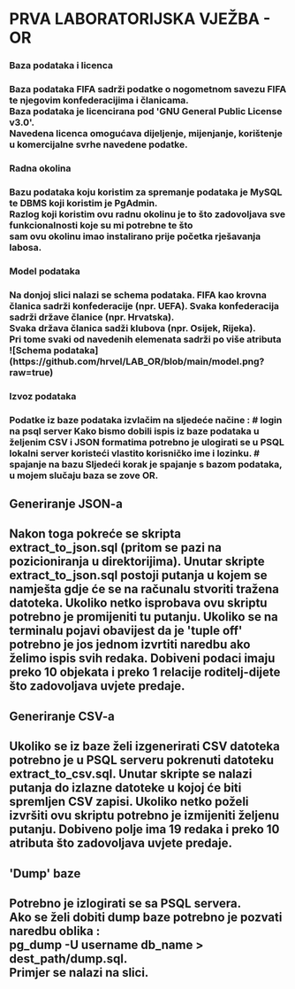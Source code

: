 # PRVA LABORATORIJSKA VJEŽBA - OR

<h3 >  Baza podataka i licenca  </span> <h3>
Baza podataka FIFA sadrži podatke o nogometnom savezu FIFA te njegovim konfederacijima i članicama.<br />
Baza podataka je licencirana pod 'GNU General Public License v3.0'. <br />
Navedena licenca omogućava dijeljenje, mijenjanje, korištenje u komercijalne svrhe navedene podatke.<br />
<h3> Radna okolina <h3>
Bazu podataka koju koristim za spremanje podataka je MySQL te DBMS koji koristim je PgAdmin. <br />
Razlog koji koristim ovu radnu okolinu je to što zadovoljava sve funkcionalnosti koje su mi potrebne te što <br />
sam ovu okolinu imao instalirano prije početka rješavanja labosa.<br />

<h3> Model podataka <h3>
Na donjoj slici nalazi se schema podataka.
FIFA kao krovna članica sadrži konfederacije (npr. UEFA). Svaka konfederacija sadrži države članice (npr. Hrvatska). <br />
Svaka država članica sadži klubova (npr. Osijek, Rijeka). <br />
Pri tome svaki od navedenih elemenata sadrži po više atributa <br />
![Schema podataka](https://github.com/hrvel/LAB_OR/blob/main/model.png?raw=true)

<h3> Izvoz podataka <h3>
Podatke iz baze podataka izvlačim na sljedeće načine :
# login na psql server
Kako bismo dobili ispis iz baze podataka u željenim CSV i JSON formatima potrebno je ulogirati se u PSQL lokalni server koristeći vlastito
korisničko ime i lozinku. 
# spajanje na bazu
Sljedeći korak je spajanje s bazom podataka, u mojem slučaju baza se zove OR.
<h2> Generiranje JSON-a <h2>
Nakon toga pokreće se skripta extract_to_json.sql (pritom se pazi na pozicioniranja u direktorijima).
Unutar skripte extract_to_json.sql postoji putanja u kojem se namješta gdje će se na računalu stvoriti tražena
datoteka. Ukoliko netko isprobava ovu skriptu potrebno je promijeniti tu putanju.
Ukoliko se na terminalu pojavi obavijest da je 'tuple off' potrebno je jos jednom izvrtiti naredbu ako 
želimo ispis svih redaka. 
Dobiveni podaci imaju preko 10 objekata i preko 1 relacije roditelj-dijete što zadovoljava uvjete predaje. <br/>
<h2> Generiranje CSV-a <h2>
Ukoliko se iz baze želi izgenerirati CSV datoteka potrebno je u PSQL serveru pokrenuti datoteku extract_to_csv.sql.
Unutar skripte se nalazi putanja do izlazne datoteke u kojoj će biti spremljen CSV zapisi. Ukoliko netko poželi
izvršiti ovu skriptu potrebno je izmijeniti željenu putanju.
Dobiveno polje ima 19 redaka i preko 10 atributa što zadovoljava uvjete predaje.
<h2> 'Dump' baze <h2>
Potrebno je izlogirati se sa PSQL servera. <br />
Ako se želi dobiti dump baze potrebno je pozvati naredbu oblika : <br />
pg_dump -U username db_name > dest_path/dump.sql. <br />
Primjer se nalazi na slici.

